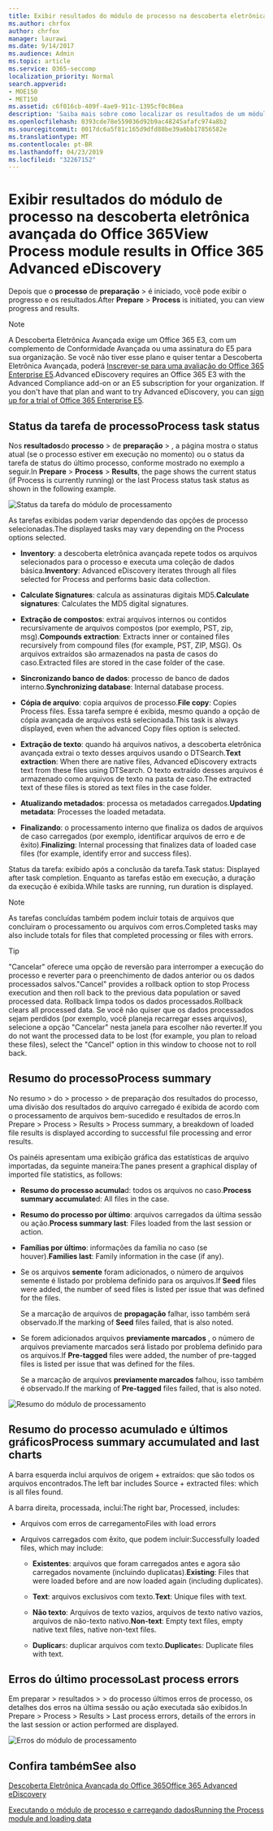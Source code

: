 ```yaml
---
title: Exibir resultados do módulo de processo na descoberta eletrônica avançada do Office 365
ms.author: chrfox
author: chrfox
manager: laurawi
ms.date: 9/14/2017
ms.audience: Admin
ms.topic: article
ms.service: O365-seccomp
localization_priority: Normal
search.appverid:
- MOE150
- MET150
ms.assetid: c6f016cb-409f-4ae9-911c-1395cf0c86ea
description: 'Saiba mais sobre como localizar os resultados de um módulo de processo executado na descoberta eletrônica avançada do Office 365, incluindo o status da tarefa e o resumo do processo.  '
ms.openlocfilehash: 0393cde78e559036d92b9ac48245afafc974a8b2
ms.sourcegitcommit: 0017dc6a5f81c165d9dfd88be39a6bb17856582e
ms.translationtype: MT
ms.contentlocale: pt-BR
ms.lasthandoff: 04/23/2019
ms.locfileid: "32267152"
---
```

# <a name="view-process-module-results-in-office-365-advanced-ediscovery"></a><span data-ttu-id="4c25b-103">Exibir resultados do módulo de processo na descoberta eletrônica avançada do Office 365</span><span class="sxs-lookup"><span data-stu-id="4c25b-103">View Process module results in Office 365 Advanced eDiscovery</span></span>

<span data-ttu-id="4c25b-104">Depois que o **processo** de **preparação** \> é iniciado, você pode exibir o progresso e os resultados.</span><span class="sxs-lookup"><span data-stu-id="4c25b-104">After **Prepare** \> **Process** is initiated, you can view progress and results.</span></span> 
  
> [!NOTE]
> <span data-ttu-id="4c25b-p101">A Descoberta Eletrônica Avançada exige um Office 365 E3, com um complemento de Conformidade Avançada ou uma assinatura do E5 para sua organização. Se você não tiver esse plano e quiser tentar a Descoberta Eletrônica Avançada, poderá [Inscrever-se para uma avaliação do Office 365 Enterprise E5](https://go.microsoft.com/fwlink/p/?LinkID=698279).</span><span class="sxs-lookup"><span data-stu-id="4c25b-p101">Advanced eDiscovery requires an Office 365 E3 with the Advanced Compliance add-on or an E5 subscription for your organization. If you don't have that plan and want to try Advanced eDiscovery, you can [sign up for a trial of Office 365 Enterprise E5](https://go.microsoft.com/fwlink/p/?LinkID=698279).</span></span> 
  
## <a name="process-task-status"></a><span data-ttu-id="4c25b-107">Status da tarefa de processo</span><span class="sxs-lookup"><span data-stu-id="4c25b-107">Process task status</span></span>

<span data-ttu-id="4c25b-108">Nos **resultados**do **processo** \> de **preparação** \> , a página mostra o status atual (se o processo estiver em execução no momento) ou o status da tarefa de status do último processo, conforme mostrado no exemplo a seguir.</span><span class="sxs-lookup"><span data-stu-id="4c25b-108">In **Prepare** \> **Process** \> **Results**, the page shows the current status (if Process is currently running) or the last Process status task status as shown in the following example.</span></span>
  
![Status da tarefa do módulo de processamento](media/9430f9e7-a4dd-47c7-ac2e-2c6a60fc948b.png)
  
<span data-ttu-id="4c25b-110">As tarefas exibidas podem variar dependendo das opções de processo selecionadas.</span><span class="sxs-lookup"><span data-stu-id="4c25b-110">The displayed tasks may vary depending on the Process options selected.</span></span> 
  
- <span data-ttu-id="4c25b-111">**Inventory**: a descoberta eletrônica avançada repete todos os arquivos selecionados para o processo e executa uma coleção de dados básica.</span><span class="sxs-lookup"><span data-stu-id="4c25b-111">**Inventory**: Advanced eDiscovery iterates through all files selected for Process and performs basic data collection.</span></span>
    
- <span data-ttu-id="4c25b-112">**Calculate Signatures**: calcula as assinaturas digitais MD5.</span><span class="sxs-lookup"><span data-stu-id="4c25b-112">**Calculate signatures**: Calculates the MD5 digital signatures.</span></span>
    
- <span data-ttu-id="4c25b-113">**Extração de compostos**: extrai arquivos internos ou contidos recursivamente de arquivos compostos (por exemplo, PST, zip, msg).</span><span class="sxs-lookup"><span data-stu-id="4c25b-113">**Compounds extraction**: Extracts inner or contained files recursively from compound files (for example, PST, ZIP, MSG).</span></span> <span data-ttu-id="4c25b-114">Os arquivos extraídos são armazenados na pasta de casos do caso.</span><span class="sxs-lookup"><span data-stu-id="4c25b-114">Extracted files are stored in the case folder of the case.</span></span>
    
- <span data-ttu-id="4c25b-115">**Sincronizando banco de dados**: processo de banco de dados interno.</span><span class="sxs-lookup"><span data-stu-id="4c25b-115">**Synchronizing database**: Internal database process.</span></span>
    
- <span data-ttu-id="4c25b-116">**Cópia de arquivo**: copia arquivos de processo.</span><span class="sxs-lookup"><span data-stu-id="4c25b-116">**File copy**: Copies Process files.</span></span> <span data-ttu-id="4c25b-117">Essa tarefa sempre é exibida, mesmo quando a opção de cópia avançada de arquivos está selecionada.</span><span class="sxs-lookup"><span data-stu-id="4c25b-117">This task is always displayed, even when the advanced Copy files option is selected.</span></span>
    
- <span data-ttu-id="4c25b-118">**Extração de texto**: quando há arquivos nativos, a descoberta eletrônica avançada extrai o texto desses arquivos usando o DTSearch.</span><span class="sxs-lookup"><span data-stu-id="4c25b-118">**Text extraction**: When there are native files, Advanced eDiscovery extracts text from these files using DTSearch.</span></span> <span data-ttu-id="4c25b-119">O texto extraído desses arquivos é armazenado como arquivos de texto na pasta de caso.</span><span class="sxs-lookup"><span data-stu-id="4c25b-119">The extracted text of these files is stored as text files in the case folder.</span></span>
    
- <span data-ttu-id="4c25b-120">**Atualizando metadados**: processa os metadados carregados.</span><span class="sxs-lookup"><span data-stu-id="4c25b-120">**Updating metadata**: Processes the loaded metadata.</span></span> 
    
- <span data-ttu-id="4c25b-121">**Finalizando**: o processamento interno que finaliza os dados de arquivos de caso carregados (por exemplo, identificar arquivos de erro e de êxito).</span><span class="sxs-lookup"><span data-stu-id="4c25b-121">**Finalizing**: Internal processing that finalizes data of loaded case files (for example, identify error and success files).</span></span> 
    
<span data-ttu-id="4c25b-122">Status da tarefa: exibido após a conclusão da tarefa.</span><span class="sxs-lookup"><span data-stu-id="4c25b-122">Task status: Displayed after task completion.</span></span> <span data-ttu-id="4c25b-123">Enquanto as tarefas estão em execução, a duração da execução é exibida.</span><span class="sxs-lookup"><span data-stu-id="4c25b-123">While tasks are running, run duration is displayed.</span></span>
  
> [!NOTE]
> <span data-ttu-id="4c25b-124">As tarefas concluídas também podem incluir totais de arquivos que concluiram o processamento ou arquivos com erros.</span><span class="sxs-lookup"><span data-stu-id="4c25b-124">Completed tasks may also include totals for files that completed processing or files with errors.</span></span> 
  
> [!TIP]
> <span data-ttu-id="4c25b-125">"Cancelar" oferece uma opção de reversão para interromper a execução do processo e reverter para o preenchimento de dados anterior ou os dados processados salvos.</span><span class="sxs-lookup"><span data-stu-id="4c25b-125">"Cancel" provides a rollback option to stop Process execution and then roll back to the previous data population or saved processed data.</span></span> <span data-ttu-id="4c25b-126">Rollback limpa todos os dados processados.</span><span class="sxs-lookup"><span data-stu-id="4c25b-126">Rollback clears all processed data.</span></span> <span data-ttu-id="4c25b-127">Se você não quiser que os dados processados sejam perdidos (por exemplo, você planeja recarregar esses arquivos), selecione a opção "Cancelar" nesta janela para escolher não reverter.</span><span class="sxs-lookup"><span data-stu-id="4c25b-127">If you do not want the processed data to be lost (for example, you plan to reload these files), select the "Cancel" option in this window to choose not to roll back.</span></span> 
  
## <a name="process-summary"></a><span data-ttu-id="4c25b-128">Resumo do processo</span><span class="sxs-lookup"><span data-stu-id="4c25b-128">Process summary</span></span>

<span data-ttu-id="4c25b-129">No resumo \> do \> processo \> de preparação dos resultados do processo, uma divisão dos resultados do arquivo carregado é exibida de acordo com o processamento de arquivos bem-sucedido e resultados de erros.</span><span class="sxs-lookup"><span data-stu-id="4c25b-129">In Prepare \> Process \> Results \> Process summary, a breakdown of loaded file results is displayed according to successful file processing and error results.</span></span>
  
<span data-ttu-id="4c25b-130">Os painéis apresentam uma exibição gráfica das estatísticas de arquivo importadas, da seguinte maneira:</span><span class="sxs-lookup"><span data-stu-id="4c25b-130">The panes present a graphical display of imported file statistics, as follows:</span></span>
  
- <span data-ttu-id="4c25b-131">**Resumo do processo acumula**d: todos os arquivos no caso.</span><span class="sxs-lookup"><span data-stu-id="4c25b-131">**Process summary accumulate**d: All files in the case.</span></span>
    
- <span data-ttu-id="4c25b-132">**Resumo do processo por último**: arquivos carregados da última sessão ou ação.</span><span class="sxs-lookup"><span data-stu-id="4c25b-132">**Process summary last**: Files loaded from the last session or action.</span></span> 
    
- <span data-ttu-id="4c25b-133">**Famílias por último**: informações da família no caso (se houver).</span><span class="sxs-lookup"><span data-stu-id="4c25b-133">**Families last**: Family information in the case (if any).</span></span>
    
- <span data-ttu-id="4c25b-134">Se os arquivos **semente** foram adicionados, o número de arquivos semente é listado por problema definido para os arquivos.</span><span class="sxs-lookup"><span data-stu-id="4c25b-134">If **Seed** files were added, the number of seed files is listed per issue that was defined for the files.</span></span> 
    
    <span data-ttu-id="4c25b-135">Se a marcação de arquivos de **propagação** falhar, isso também será observado.</span><span class="sxs-lookup"><span data-stu-id="4c25b-135">If the marking of **Seed** files failed, that is also noted.</span></span> 
    
- <span data-ttu-id="4c25b-136">Se forem adicionados arquivos **previamente marcados** , o número de arquivos previamente marcados será listado por problema definido para os arquivos.</span><span class="sxs-lookup"><span data-stu-id="4c25b-136">If **Pre-tagged** files were added, the number of pre-tagged files is listed per issue that was defined for the files.</span></span> 
    
    <span data-ttu-id="4c25b-137">Se a marcação de arquivos **previamente marcados** falhou, isso também é observado.</span><span class="sxs-lookup"><span data-stu-id="4c25b-137">If the marking of **Pre-tagged** files failed, that is also noted.</span></span> 
    
![Resumo do módulo de processamento](media/2086a691-9e3d-4117-beb2-a5c3a9a4cc94.png)
  
## <a name="process-summary-accumulated-and-last-charts"></a><span data-ttu-id="4c25b-139">Resumo do processo acumulado e últimos gráficos</span><span class="sxs-lookup"><span data-stu-id="4c25b-139">Process summary accumulated and last charts</span></span>

<span data-ttu-id="4c25b-140">A barra esquerda inclui arquivos de origem + extraídos: que são todos os arquivos encontrados.</span><span class="sxs-lookup"><span data-stu-id="4c25b-140">The left bar includes Source + extracted files: which is all files found.</span></span> 
  
<span data-ttu-id="4c25b-141">A barra direita, processada, inclui:</span><span class="sxs-lookup"><span data-stu-id="4c25b-141">The right bar, Processed, includes:</span></span>
  
- <span data-ttu-id="4c25b-142">Arquivos com erros de carregamento</span><span class="sxs-lookup"><span data-stu-id="4c25b-142">Files with load errors</span></span>
    
- <span data-ttu-id="4c25b-143">Arquivos carregados com êxito, que podem incluir:</span><span class="sxs-lookup"><span data-stu-id="4c25b-143">Successfully loaded files, which may include:</span></span> 
    
  - <span data-ttu-id="4c25b-144">**Existentes**: arquivos que foram carregados antes e agora são carregados novamente (incluindo duplicatas).</span><span class="sxs-lookup"><span data-stu-id="4c25b-144">**Existing**: Files that were loaded before and are now loaded again (including duplicates).</span></span>
    
  - <span data-ttu-id="4c25b-145">**Text**: arquivos exclusivos com texto.</span><span class="sxs-lookup"><span data-stu-id="4c25b-145">**Text**: Unique files with text.</span></span>
    
  - <span data-ttu-id="4c25b-146">**Não texto**: Arquivos de texto vazios, arquivos de texto nativo vazios, arquivos de não-texto nativo.</span><span class="sxs-lookup"><span data-stu-id="4c25b-146">**Non-text**: Empty text files, empty native text files, native non-text files.</span></span> 
    
  - <span data-ttu-id="4c25b-147">**Duplicar**s: duplicar arquivos com texto.</span><span class="sxs-lookup"><span data-stu-id="4c25b-147">**Duplicate**s: Duplicate files with text.</span></span>
    
## <a name="last-process-errors"></a><span data-ttu-id="4c25b-148">Erros do último processo</span><span class="sxs-lookup"><span data-stu-id="4c25b-148">Last process errors</span></span>

<span data-ttu-id="4c25b-149">Em preparar \> resultados \> \> do processo últimos erros de processo, os detalhes dos erros na última sessão ou ação executada são exibidos.</span><span class="sxs-lookup"><span data-stu-id="4c25b-149">In Prepare \> Process \> Results \> Last process errors, details of the errors in the last session or action performed are displayed.</span></span>
  
![Erros do módulo de processamento](media/4771d0f4-4217-445a-9ba4-8b6541c5ad09.png)
  
## <a name="see-also"></a><span data-ttu-id="4c25b-151">Confira também</span><span class="sxs-lookup"><span data-stu-id="4c25b-151">See also</span></span>

[<span data-ttu-id="4c25b-152">Descoberta Eletrônica Avançada do Office 365</span><span class="sxs-lookup"><span data-stu-id="4c25b-152">Office 365 Advanced eDiscovery</span></span>](office-365-advanced-ediscovery.md)
  
[<span data-ttu-id="4c25b-153">Executando o módulo de processo e carregando dados</span><span class="sxs-lookup"><span data-stu-id="4c25b-153">Running the Process module and loading data</span></span>](run-the-process-module-and-load-data-in-advanced-ediscovery.md)


